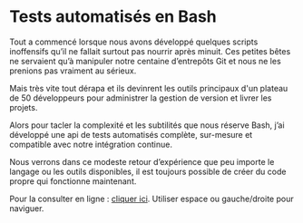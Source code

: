 Tests automatisés en Bash
===================================

Tout a commencé lorsque nous avons développé quelques scripts inoffensifs qu’il ne fallait surtout pas nourrir après minuit. Ces petites bêtes ne servaient qu’à manipuler notre centaine d’entrepôts Git et nous ne les prenions pas vraiment au sérieux.

Mais très vite tout dérapa et ils devinrent les outils principaux d'un plateau de 50 développeurs pour administrer la gestion de version et livrer les projets. 

Alors pour tacler la complexité et les subtilités que nous réserve Bash, j’ai développé une api de tests automatisés complète, sur-mesure et compatible avec notre intégration continue.

Nous verrons dans ce modeste retour d’expérience que peu importe le langage ou les outils disponibles, il est toujours possible de créer du code propre qui fonctionne maintenant.

Pour la consulter en ligne : [cliquer ici]. Utiliser espace ou gauche/droite pour naviguer.


[cliquer ici]: http://michaelborde.fr/TestsAutomatisesEnBash-Presentation-RevealJs
